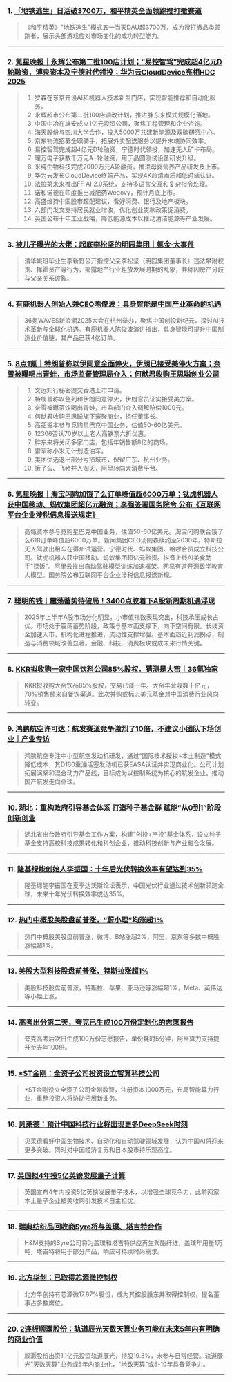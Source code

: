 ### 1. [「地铁逃生」日活破3700万，和平精英全面领跑搜打撤赛道](https://36kr.com/p/3350347863974020?f=rss)

> 《和平精英》"地铁逃生"模式五一当天DAU超3700万，成为搜打撤品类领跑者，展示头部游戏应对市场变化的成功转型能力。

---


### 2. [氪星晚报｜永辉公布第二批100店计划；“易控智驾”完成超4亿元D轮融资，溥泉资本及宁德时代领投；华为云CloudDevice亮相HDC 2025](https://36kr.com/p/3350232937832580?f=rss)

> 1. 罗森在东京开设AI和机器人技术新型门店，实现智能推荐和自动化服务。  
> 2. 永辉超市公布第二批100店调改计划，推进胖东来模式规模化落地。  
> 3. 中国中冶在雄安成立1亿元投资公司，聚焦工程管理和企业咨询。  
> 4. 海天股份与四川大学合作，投入5000万共建新能源及双碳研究中心。  
> 5. 京东物流招募全职骑手，拓展外卖配送服务以提升末端协同效率。  
> 6. 易控智驾完成超4亿元D轮融资，宁德时代领投，加速无人矿卡布局。  
> 7. 理万电子获数千万元A+轮融资，用于晶圆测试设备研发升级。  
> 8. 米纯生物科技完成2000万元A轮融资，推进母婴营养产品研发及上市。  
> 9. 华为云发布CloudDevice终端产品，实现4K超清画质和低时延认证。  
> 10. 法拉第未来推出FF AI 2.0系统，支持多语言交互和复杂指令处理。  
> 11. 诺和诺德在印度推出减肥药Wegovy，预计月底上市。  
> 12. 高盛维持中国股市超配建议，看好消费、银行及地产板块。  
> 13. 六部门发文支持居民就业增收，优化创业贷款政策促消费。  
> 14. 英国公布十年工业战略，降低能源成本以推动清洁能源等产业发展。

---


### 3. [被儿子曝光的大佬：起底李松坚的明园集团｜氪金·大事件](https://36kr.com/p/3350119378379143?f=rss)

> 清华姚班毕业生李新野公开指控父亲李松坚（明园集团董事长）违法攀附权贵、挥霍资产等行为，揭露地产行业粗放发展时期的乱象，并称因房产分歧与父亲关系破裂。

---


### 4. [有鹿机器人创始人兼CEO陈俊波：具身智能是中国产业革命的机遇](https://36kr.com/p/3344614722503301?f=rss)

> 36氪WAVES新浪潮2025大会在杭州举办，聚焦中国创投新纪元，探讨AI技术革新与全球化机遇。有鹿机器人陈俊波演讲指出，具身智能可提升中国制造业价值链，其产品已获4亿订单。

---


### 5. [8点1氪｜特朗普称以伊同意全面停火，伊朗已接受美停火方案；奈雪被曝喝出青蛙，市场监督管理局介入；何猷君收购王思聪创业公司](https://36kr.com/p/3349733203336066?f=rss)

> 1. 文远知行秘密提交香港上市申请。  
> 2. 特朗普称以色列和伊朗同意停火，伊朗官员证实接受美方案。  
> 3. 奈雪被曝茶饮喝出青蛙，市监部门介入调解赔偿1000元。  
> 4. 何猷君收购王思聪旗下寰聚商业，担任董事长。  
> 5. 高瓴资本参与竞购星巴克中国业务，估值50-60亿美元。  
> 6. 12306否认70岁以上老人高铁票六折优惠。  
> 7. 胖东来将关闭多家门店，包括年销售额8亿的商场。  
> 8. 雷军称小米无计划造油车。  
> 9. 美团优选退出部分亏损城市，保留广东、杭州业务。  
> 10. 饿了么、飞猪并入淘天，阿里转向大消费平台。

---


### 6. [氪星晚报｜淘宝闪购加饿了么订单峰值超6000万单；钛虎机器人获中国移动、蚂蚁集团超亿元融资；李强签署国务院令 公布《互联网平台企业涉税信息报送规定》](https://36kr.com/p/3348819471833991?f=rss)

> 高瓴资本参与竞购星巴克中国业务，估值50-60亿美元。淘宝闪购联合饿了么618订单峰值超6000万单。新闻集团CEO汤姆森续约至2030年。特斯拉无人驾驶出租车在得州试运营。宁德时代、蚂蚁集团、哈啰合资成立科技公司。钛虎机器人获中国移动、蚂蚁集团超亿元融资。抖音上线AI美食助手"探饭"。阿里云推出自动驾驶模型训练加速框架。网易有道开源数学教育大模型。国务院公布互联网平台企业涉税信息报送新规。

---


### 7. [聪明的钱丨震荡蓄势待破局！3400点胶着下A股新周期机遇浮现](https://36kr.com/p/3349064716508032?f=rss)

> 2025年上半年A股市场分化明显，小市值指数表现突出，科技承压成长占优。市场处于震荡蓄势阶段，政策与基本面支撑下，向下空间有限。长线资金加速入市，机构化进程推进，流动性支撑增强。基本面趋近利润拐点，制造与消费领域改善显著。金融、科技、消费板块或成未来行情关键。

---


### 8. [KKR拟收购一家中国饮料公司85%股权，猜测是大窑｜36氪独家](https://36kr.com/p/3346262211402376?f=rss)

> KKR拟收购大窑饮品85%股权，交易已谈一年。大窑年营收数十亿元，70%销售额来自餐饮渠道。此次并购或标志美元基金对中国消费行业风向转变。

---


### 9. [鸿鹏航空许可达：航发赛道竞争激烈了10倍，不建议小团队下场创业｜产业专访](https://36kr.com/p/3348775476730754?f=rss)

> 鸿鹏航空专注中小型航空发动机研发，通过“国际技术授权+本土制造”模式降低成本，其D160重油活塞发动机已获EASA认证并实现商业化。公司计划拓展涡桨和混合动力产品线，目标成为以控制系统为核心的航发企业，推动国产航发走向全球。

---


### 10. [湖北：重构政府引导基金体系 打造种子基金群 赋能“从0到1”阶段创新创业](https://36kr.com/p/3348701961640837?f=rss)

> 湖北省出台政府引导基金工作方案，构建"创投+产投"基金体系，设立种子基金支持高校科技成果转化和科创企业，推动科技创新与产业融合发展。

---


### 11. [隆基绿能创始人李振国：十年后光伏转换效率有望达到35%](https://36kr.com/newsflashes/3350493012107651?f=rss)

> 隆基绿能李振国在夏季达沃斯论坛表示，中国光伏行业通过技术创新领跑全球，未来十年光伏转换效率或达35%。

---


### 12. [热门中概股美股盘前普涨，“蔚小理”均涨超1%](https://36kr.com/newsflashes/3350486145900672?f=rss)

> 热门中概股美股盘前普涨，微博、B站涨超2%，阿里、京东等多数中概股涨幅超1%。

---


### 13. [美股大型科技股盘前普涨，特斯拉涨超1%](https://36kr.com/newsflashes/3350484809539713?f=rss)

> 美股科技股盘前普涨，特斯拉、苹果、亚马逊等涨幅超1%，Meta、英伟达等小幅上涨。

---


### 14. [高考出分第二天，夸克已生成100万份定制化的志愿报告](https://36kr.com/newsflashes/3350483035120007?f=rss)

> 夸克高考后次日生成100万份志愿报告，单份耗时5分钟，阿里算力支持提升至去年100倍。

---


### 15. [*ST金刚：全资子公司投资设立智算科技公司](https://36kr.com/newsflashes/3350473511952514?f=rss)

> *ST金刚设立全资子公司金刚数智，注册资本1000万元，布局智能算力行业，重整投资人将协助拓展新业务。

---


### 16. [贝莱德：预计中国科技行业将出现更多DeepSeek时刻](https://36kr.com/newsflashes/3350458193322120?f=rss)

> 贝莱德看好中国生物技术、自动化和自动驾驶领域发展，认为中国AI将迎来更多突破。同时对中国经济复苏和日本股市持乐观态度。

---


### 17. [英国拟4年投5亿英镑发展量子计算](https://36kr.com/newsflashes/3350446981193862?f=rss)

> 英国宣布4年内投资5亿英镑发展量子技术，以增强全球竞争力，此前两家本土量子企业被美收购引发技术自主担忧。

---


### 18. [瑞典纺织品回收商Syre将与盖璞、塔吉特合作](https://36kr.com/newsflashes/3350441944424585?f=rss)

> H&M支持的Syre公司将为盖璞和塔吉特供应再生聚酯纤维，盖璞年用量1万吨，塔吉特将用于部分产品，响应可持续时尚需求。

---


### 19. [北方华创：已取得芯源微控制权](https://36kr.com/newsflashes/3350431625158793?f=rss)

> 北方华创持有芯源微17.87%股份，成为其控股股东并取得控制权，提名董事占多数席位。

---


### 20. [2连板顺灏股份：轨道辰光天数天算业务可能在未来5年内有明确的商业价值](https://36kr.com/newsflashes/3350402241437833?f=rss)

> 顺灏股份出资1.1亿元投资轨道辰光，持股19.3%，未参与日常经营。轨道辰光"天数天算"业务或5年内商业化，"地数天算"或5-10年具备竞争力。

---

